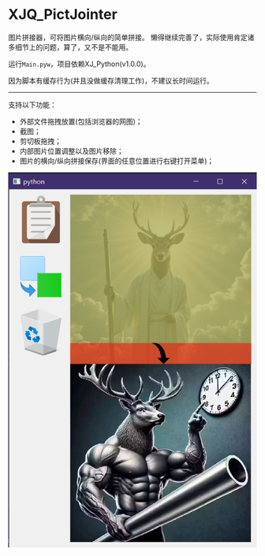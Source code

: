 

# XJQ_PictJointer

图片拼接器，可将图片横向/纵向的简单拼接。
懒得继续完善了，实际使用肯定诸多细节上的问题，算了，又不是不能用。

运行``Main.pyw``，项目依赖XJ_Python(v1.0.0)。

因为脚本有缓存行为(并且没做缓存清理工作)，不建议长时间运行。

***

支持以下功能：
- 外部文件拖拽放置(包括浏览器的网图)；
- 截图；
- 剪切板拖拽；
- 内部图片位置调整以及图片移除；
- 图片的横向/纵向拼接保存(界面的任意位置进行右键打开菜单)；


![运行预览图](运行预览图.png)




